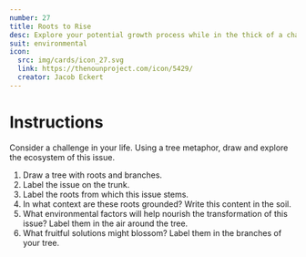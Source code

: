 ```yaml
---
number: 27
title: Roots to Rise
desc: Explore your potential growth process while in the thick of a challenge. 
suit: environmental
icon:
  src: img/cards/icon_27.svg
  link: https://thenounproject.com/icon/5429/
  creator: Jacob Eckert
---
```

# Instructions

Consider a challenge in your life. Using a tree metaphor, draw and explore the ecosystem of this issue.

1. Draw a tree with roots and branches.
2. Label the issue on the trunk.
3. Label the roots from which this issue stems.
4. In what context are these roots grounded? Write this content in the soil.
5. What environmental factors will help nourish the transformation of this issue? Label them in the air around the tree.
6. What fruitful solutions might blossom? Label them in the branches of your tree.
